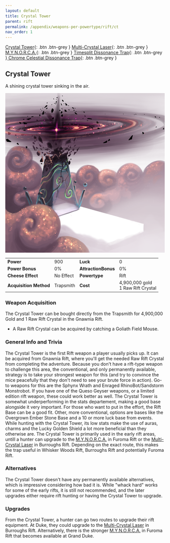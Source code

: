```yaml
---
layout: default
title: Crystal Tower
parent: rift
permalink: /appendix/weapons-per-powertype/rift/ct
nav_order: 1
---
```

<span class="fs-1">[Crystal Tower](/appendix/weapons-per-powertype/rift/ct){: .btn .btn-grey } </span><span class="fs-1">[Multi-Crystal Laser](/appendix/weapons-per-powertype/rift/mcl){: .btn .btn-grey } </span> <span class="fs-1">[M.Y.N.O.R.C.A.](/appendix/weapons-per-powertype/rift/mynorca){: .btn .btn-grey } </span><span class="fs-1">[ Timesplit Dissonance Trap](/appendix/weapons-per-powertype/rift/tdt){: .btn .btn-grey }</span><span class="fs-1">[ Chrome Celestial Dissonance Trap](/appendix/weapons-per-powertype/rift/ccdt){: .btn .btn-grey }</span>

## Crystal Tower
A shining crystal tower sinking in the air.

<img src="/assets/images/weapons/ct.png" alt="this is dumb, gonna be honest" width="600">

|||||
|---|---|---|---|
| __Power__ 	| 900 	| __Luck__ 	| 0 	|
| __Power Bonus__ 	| 0% 	|__AttractionBonus__ 	| 0% 	|
| __Cheese Effect__ 	| No Effect 	| __Powertype__ 	| Rift 	|
| __Acquisition Method__ 	| Trapsmith 	| __Cost__ 	| 4,900,000 gold <br> 1 Raw Rift Crystal 	|

### Weapon Acquisition
The Crystal Tower can be bought directly from the Trapsmith for 4,900,000 Gold and 1 Raw Rift Crystal in the Gnawnia Rift.
- A Raw Rift Crystal can be acquired by catching a Goliath Field Mouse.

### General Info and Trivia
The Crystal Tower is the first Rift weapon a player usually picks up. It can be acquired from Gnawnia Rift, where you'll get the needed Raw Rift Crystal from completing the adventure. Because you don't have a rift-type weapon to challenge this area, the conventional, and only permanently available, strategy is to take your strongest weapon for this (and try to convince the mice peacefully that they don't need to see your brute force in action). Go-to weapons for this are the Sphynx Wrath and Enraged RhinoBot/Sandstorm Monstrobot. If you have one of the Queso Geyser weapons, or a limited edition rift weapon, these could work better as well.
The Crystal Tower is somewhat underperforming in the stats departement, making a good base alongside it very important. For those who want to put in the effort, the Rift Base can be a good fit. Other, more conventional, options are bases like the Overgrown Ember Stone Base and a 10 or more luck base from events.
While hunting with the Crystal Tower, its low stats make the use of auras, charms and the Lucky Golden Shield a lot more beneficial than they otherwise are.
The Crystal Tower is primarily used in the early rift areas, untill a hunter can upgrade to the [M.Y.N.O.R.C.A.](/appendix/weapons-per-powertype/rift/mynorca) in Furoma Rift or the [Multi-Crystal Laser](/appendix/weapons-per-powertype/rift/mcl) in Burroughs Rift. Depending on the exact route, this makes the trap useful in Whisker Woods Rift, Burroughs Rift and potentially Furoma Rift.
### Alternatives
The Crystal Tower doesn't have any permanently available alternatives, which is impressive considering how bad it is. While "whack hard" works for some of the early rifts, it is still not recommended, and the later upgrades either require rift hunting or having the Crystal Tower to upgrade.

### Upgrades
From the Crystal Tower, a hunter can go two routes to upgrade their rift equipment. At Duke, they could upgrade to the [Multi-Crystal Laser](/appendix/weapons-per-powertype/rift/mcl) in Burroughs Rift. Alternatively, there is the stronger [M.Y.N.O.R.C.A.](/appendix/weapons-per-powertype/rift/mynorca) in Furoma Rift that becomes available at Grand Duke.
